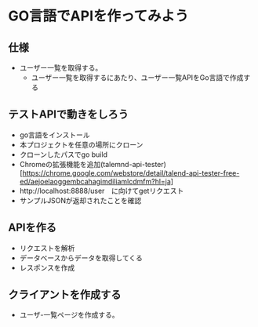 # GO言語でAPIを作ってみよう

## 仕様

- ユーザー一覧を取得する。
  - ユーザー一覧を取得するにあたり、ユーザー一覧APIをGo言語で作成する

## テストAPIで動きをしろう

- go言語をインストール
- 本プロジェクトを任意の場所にクローン
- クローンしたパスでgo build 
- Chromeの拡張機能を追加(talemnd-api-tester)[https://chrome.google.com/webstore/detail/talend-api-tester-free-ed/aejoelaoggembcahagimdiliamlcdmfm?hl=ja]
- http://localhost:8888/user　に向けてgetリクエスト
- サンプルJSONが返却されたことを確認

## APIを作る

- リクエストを解析
- データベースからデータを取得してくる
- レスポンスを作成

## クライアントを作成する

- ユーザ-一覧ページを作成する。
